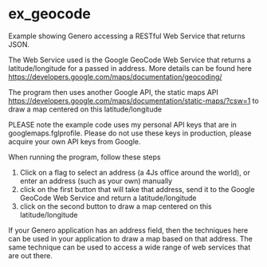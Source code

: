 # ex_geocode
Example showing Genero accessing a RESTful Web Service that returns JSON.

The Web Service used is the Google GeoCode Web Service that returns a latitude/longitude for a passed in address.  More details can be found here  https://developers.google.com/maps/documentation/geocoding/

The program then uses another Google API, the static maps API https://developers.google.com/maps/documentation/static-maps/?csw=1 to draw a map centered on this latitude/longitude

PLEASE note the example code uses my personal API keys that are in googlemaps.fglprofile.  Please do not use these keys in production, please acquire your own API keys from Google.

When running the program, follow these steps

1. Click on a flag to select an address (a 4Js office around the world), or enter an address (such as your own) manually 
2. click on the first button that will take that address, send it to the Google GeoCode Web Service and return a latitude/longitude
3. click on the second button to draw a map centered on this latitude/longitude

If your Genero application has an address field, then the techniques here can be used in your application to draw a map based on that address.
The same technique can be used to access a wide range of web services that are out there.


